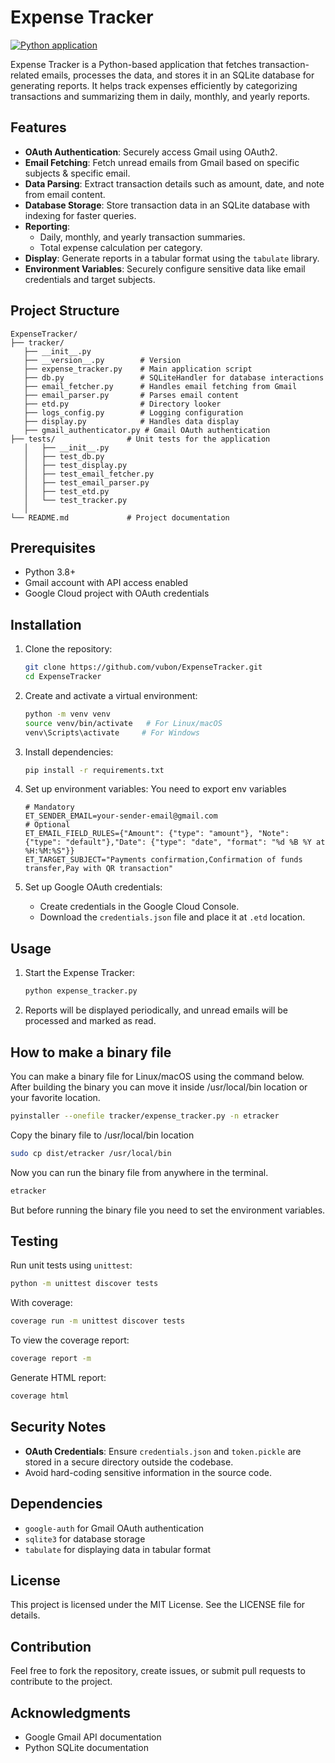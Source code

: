 # Expense Tracker 
[![Python application](https://github.com/vubon/ExpenseTracker/actions/workflows/python-app.yml/badge.svg?branch=main)](https://github.com/vubon/ExpenseTracker/actions/workflows/python-app.yml)

Expense Tracker is a Python-based application that fetches transaction-related emails, processes the data, 
and stores it in an SQLite database for generating reports. It helps track expenses efficiently by categorizing 
transactions and summarizing them in daily, monthly, and yearly reports.

## Features

- **OAuth Authentication**: Securely access Gmail using OAuth2.
- **Email Fetching**: Fetch unread emails from Gmail based on specific subjects & specific email.
- **Data Parsing**: Extract transaction details such as amount, date, and note from email content.
- **Database Storage**: Store transaction data in an SQLite database with indexing for faster queries.
- **Reporting**:
  - Daily, monthly, and yearly transaction summaries.
  - Total expense calculation per category.
- **Display**: Generate reports in a tabular format using the `tabulate` library.
- **Environment Variables**: Securely configure sensitive data like email credentials and target subjects.

## Project Structure

```
ExpenseTracker/
├── tracker/
   ├── __init__.py
   ├── __version__.py        # Version 
   ├── expense_tracker.py    # Main application script
   ├── db.py                 # SQLiteHandler for database interactions
   ├── email_fetcher.py      # Handles email fetching from Gmail
   ├── email_parser.py       # Parses email content
   ├── etd.py                # Directory looker 
   ├── logs_config.py        # Logging configuration
   ├── display.py            # Handles data display
   ├── gmail_authenticator.py # Gmail OAuth authentication
├── tests/                # Unit tests for the application
   │   ├── __init__.py
   │   ├── test_db.py
   │   ├── test_display.py
   │   ├── test_email_fetcher.py
   │   ├── test_email_parser.py
   │   ├── test_etd.py
   │   └── test_tracker.py
   │   
└── README.md             # Project documentation
```

## Prerequisites

- Python 3.8+
- Gmail account with API access enabled
- Google Cloud project with OAuth credentials

## Installation

1. Clone the repository:
   ```bash
   git clone https://github.com/vubon/ExpenseTracker.git
   cd ExpenseTracker
   ```

2. Create and activate a virtual environment:
   ```bash
   python -m venv venv
   source venv/bin/activate   # For Linux/macOS
   venv\Scripts\activate     # For Windows
   ```

3. Install dependencies:
   ```bash
   pip install -r requirements.txt
   ```

4. Set up environment variables:
  You need to export env variables
   ```env
   # Mandatory
   ET_SENDER_EMAIL=your-sender-email@gmail.com
   # Optional
   ET_EMAIL_FIELD_RULES={"Amount": {"type": "amount"}, "Note": {"type": "default"},"Date": {"type": "date", "format": "%d %B %Y at %H:%M:%S"}}
   ET_TARGET_SUBJECT="Payments confirmation,Confirmation of funds transfer,Pay with QR transaction"
   ```

5. Set up Google OAuth credentials:
   - Create credentials in the Google Cloud Console.
   - Download the `credentials.json` file and place it at `.etd` location.

## Usage
1. Start the Expense Tracker:
   ```bash
   python expense_tracker.py
   ```

2. Reports will be displayed periodically, and unread emails will be processed and marked as read.

## How to make a binary file
You can make a binary file for Linux/macOS using the command below. 
After building the binary you can move it inside /usr/local/bin location or your favorite location. 
```bash
pyinstaller --onefile tracker/expense_tracker.py -n etracker
```
Copy the binary file to /usr/local/bin location
```bash
sudo cp dist/etracker /usr/local/bin
```
Now you can run the binary file from anywhere in the terminal.
```bash
etracker
```
But before running the binary file you need to set the environment variables.

## Testing

Run unit tests using `unittest`:
```bash
python -m unittest discover tests
```
With coverage:
```bash
coverage run -m unittest discover tests
```
To view the coverage report:
```bash
coverage report -m
```
Generate HTML report:
```bash
coverage html
```

## Security Notes

- **OAuth Credentials**: Ensure `credentials.json` and `token.pickle` are stored in a secure directory outside the codebase.
- Avoid hard-coding sensitive information in the source code.

## Dependencies

- `google-auth` for Gmail OAuth authentication
- `sqlite3` for database storage
- `tabulate` for displaying data in tabular format

## License

This project is licensed under the MIT License. See the LICENSE file for details.

## Contribution

Feel free to fork the repository, create issues, or submit pull requests to contribute to the project.

## Acknowledgments

- Google Gmail API documentation
- Python SQLite documentation